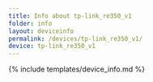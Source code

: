 ```yaml
---
title: Info about tp-link_re350_v1
folder: info
layout: deviceinfo
permalink: /devices/tp-link_re350_v1/
device: tp-link_re350_v1
---
```

{% include templates/device_info.md %}
